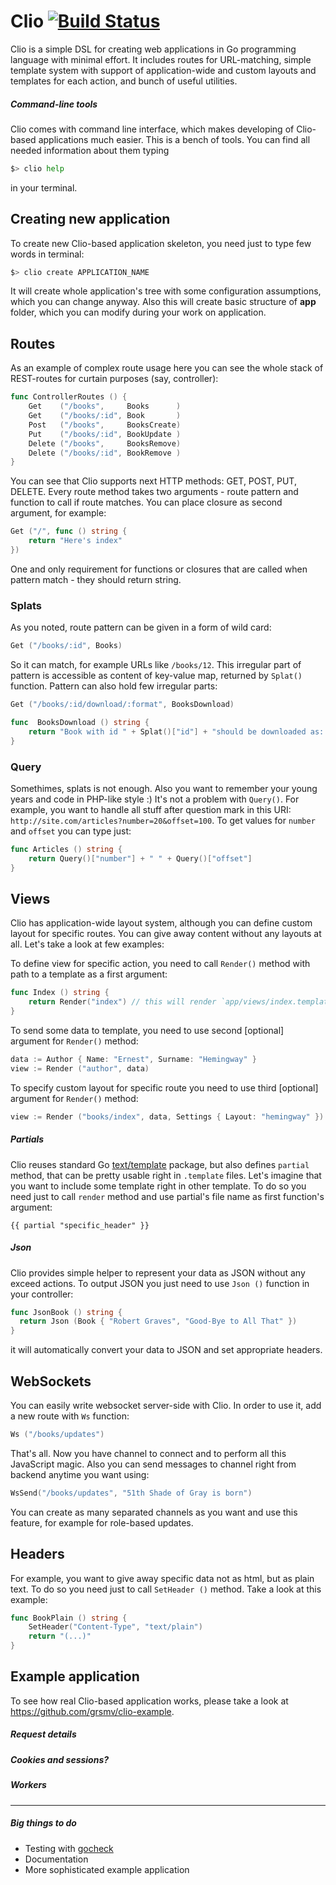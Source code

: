 # Clio [![Build Status](https://travis-ci.org/grsmv/clio.png?branch=master)](https://travis-ci.org/grsmv/clio)


Clio is a simple DSL for creating web applications in Go programming language with minimal effort. It includes routes for URL-matching, simple template system with support of application-wide and custom layouts and templates for each action, and bunch of useful utilities.


##### Command-line tools

Clio comes with command line interface, which makes developing of Clio-based applications much easier. This is a bench of tools. You can find all needed information about them typing

``` bash
$> clio help
```
in your terminal.

## Creating new application

To create new Clio-based application skeleton, you need just to type few words in terminal:

``` bash
$> clio create APPLICATION_NAME
```

It will create whole application's tree with some configuration assumptions, which you can change anyway. Also this will create basic structure of __app__ folder, which you can modify during your work on application.


## Routes

As an example of complex route usage here you can see the whole stack of REST-routes for curtain purposes (say, controller):

``` go
func ControllerRoutes () {
    Get    ("/books",     Books      )
    Get    ("/books/:id", Book       )
    Post   ("/books",     BooksCreate)
    Put    ("/books/:id", BookUpdate )
    Delete ("/books",     BooksRemove)
    Delete ("/books/:id", BookRemove )
}
```

You can see that Clio supports next HTTP methods: GET, POST, PUT, DELETE.
Every route method takes two arguments - route pattern and function to call if route matches. You can place closure as second argument, for example:

``` go
Get ("/", func () string {
    return "Here's index"
})
```

One and only requirement for functions or closures that are called when pattern match - they should return string.


### Splats

As you noted, route pattern can be given in a form of wild card:

``` go
Get ("/books/:id", Books)
```

So it can match, for example URLs like `/books/12`. This irregular part of pattern is accessible as content of key-value map, returned by `Splat()` function.
Pattern can also hold few irregular parts:

``` go
Get ("/books/:id/download/:format", BooksDownload)

func  BooksDownload () string {
    return "Book with id " + Splat()["id"] + "should be downloaded as: " + Splat()["format"]
}
```

### Query

Somethimes, splats is not enough. Also you want to remember your young years and code in PHP-like style :) It's not a problem with `Query()`. For example, you want to handle all stuff after question mark in this URI: `http://site.com/articles?number=20&offset=100`. To get values for `number` and `offset` you can type just:

```go
func Articles () string {
    return Query()["number"] + " " + Query()["offset"]
}
```


## Views

Clio has application-wide layout system, although you can define custom layout for specific routes. You can give away content without any layouts at all. Let's take a look at few examples:

To define view for specific action, you need to call `Render()` method with path to a template as a first argument:

``` go
func Index () string {
    return Render("index") // this will render `app/views/index.template` file
}
```

To send some data to template, you need to use second [optional] argument for `Render()` method:

``` go
data := Author { Name: "Ernest", Surname: "Hemingway" }
view := Render ("author", data)
```

To specify custom layout for specific route you need to use third [optional] argument for `Render()` method:

```go
view := Render ("books/index", data, Settings { Layout: "hemingway" })
```

##### Partials

Clio reuses standard Go [text/template](http://golang.org/pkg/text/template/) package, but also defines `partial` method, that can be pretty usable right in `.template` files. Let's imagine that you want to include some template right in other template. To do so you need just to call `render` method and use partial's file name as first function's argument:

``` template
{{ partial "specific_header" }}
```

##### Json

Clio provides simple helper to represent your data as JSON without any exceed actions. To output JSON you just need to use `Json ()` function in your controller:

``` go
func JsonBook () string {
  return Json (Book { "Robert Graves", "Good-Bye to All That" })
}
```

it will automatically convert your data to JSON and set appropriate headers.

## WebSockets

You can easily write websocket server-side with Clio. In order to use it, add a new route with `Ws` function:

```go
Ws ("/books/updates")
```

That's all. Now you have channel to connect and to perform all this JavaScript magic.
Also you can send messages to channel right from backend anytime you want using:

```go
WsSend("/books/updates", "51th Shade of Gray is born")
```

You can create as many separated channels as you want and use this feature, for example for role-based updates.


## Headers

For example, you want to give away specific data not as html, but as plain text. To do so you need just to call `SetHeader ()` method. Take a look at this example:

``` go
func BookPlain () string {
    SetHeader("Content-Type", "text/plain")
    return "(...)"
}
```

## Example application

To see how real Clio-based application works, please take a look at https://github.com/grsmv/clio-example.

##### Request details
##### Cookies and sessions?
##### Workers

---

##### Big things to do

- Testing with [gocheck](http://labix.org/gocheck)
- Documentation
- More sophisticated example application
